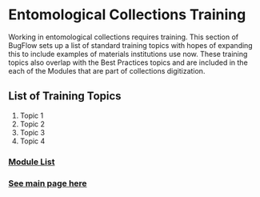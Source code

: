 # Entomological Collections Training
Working in entomological collections requires training. This section of BugFlow sets up a list of standard training topics with hopes of expanding this to include examples of materials institutions use now.  These training topics also overlap with the Best Practices topics and are included in the each of the Modules that are part of collections digitization.

## List of Training Topics

1. Topic 1
1. Topic 2
1. Topic 3
1. Topic 4


### [Module List](https://entcollnet.github.io/BugFlow/modules/)
### [See main page here](https://entcollnet.github.io/BugFlow/)

